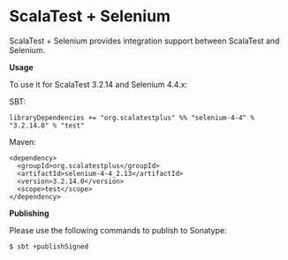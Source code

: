 # ScalaTest + Selenium
ScalaTest + Selenium provides integration support between ScalaTest and Selenium.

**Usage**

To use it for ScalaTest 3.2.14 and Selenium 4.4.x: 

SBT: 

```
libraryDependencies += "org.scalatestplus" %% "selenium-4-4" % "3.2.14.0" % "test"
```

Maven: 

```
<dependency>
  <groupId>org.scalatestplus</groupId>
  <artifactId>selenium-4-4_2.13</artifactId>
  <version>3.2.14.0</version>
  <scope>test</scope>
</dependency>
```

**Publishing**

Please use the following commands to publish to Sonatype: 

```
$ sbt +publishSigned
```
